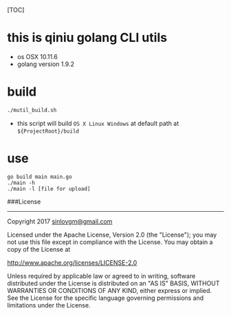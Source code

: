 [TOC]

# this is qiniu golang CLI utils

- os OSX 10.11.6
- golang version 1.9.2

# build

```sh
./mutil_build.sh
```
- this script will build `OS X Linux Windows` at default path at `${ProjectRoot}/build`

# use

```
go build main main.go
./main -h
./main -l [file for upload]
```


###License

---

Copyright 2017 sinlovgm@gmail.com

Licensed under the Apache License, Version 2.0 (the "License");
you may not use this file except in compliance with the License.
You may obtain a copy of the License at

   http://www.apache.org/licenses/LICENSE-2.0

Unless required by applicable law or agreed to in writing, software
distributed under the License is distributed on an "AS IS" BASIS,
WITHOUT WARRANTIES OR CONDITIONS OF ANY KIND, either express or implied.
See the License for the specific language governing permissions and
limitations under the License.
